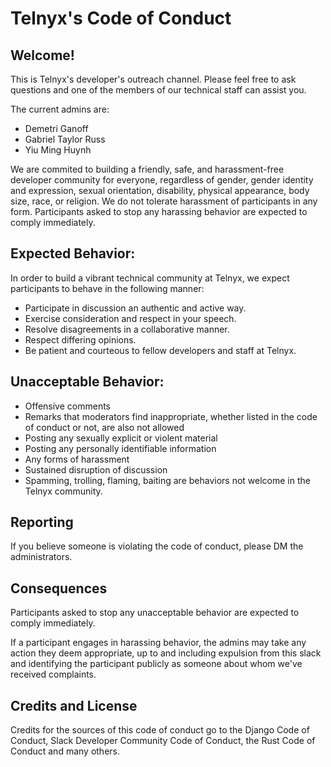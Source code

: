 Telnyx's Code of Conduct
========================

Welcome!
--------

This is Telnyx's developer's outreach channel. Please feel free to ask questions and one of the members of our technical staff can assist you.

The current admins are:
* Demetri Ganoff
* Gabriel Taylor Russ
* Yiu Ming Huynh

We are commited to building a friendly, safe, and harassment-free developer community for everyone, regardless of gender, gender identity and expression, sexual orientation, disability, physical appearance, body size, race, or religion. We do not tolerate harassment of participants in any form. Participants asked to stop any harassing behavior are expected to comply immediately.

Expected Behavior:
------------------

In order to build a vibrant technical community at Telnyx, we expect participants to behave in the following manner:

* Participate in discussion an authentic and active way.
* Exercise consideration and respect in your speech.
* Resolve disagreements in a collaborative manner.
* Respect differing opinions.
* Be patient and courteous to fellow developers and staff at Telnyx.

Unacceptable Behavior:
----------------------

* Offensive comments
* Remarks that moderators find inappropriate, whether listed in the code of conduct or not, are also not allowed
* Posting any sexually explicit or violent material
* Posting any personally identifiable information
* Any forms of harassment
* Sustained disruption of discussion
* Spamming, trolling, flaming, baiting are behaviors not welcome in the Telnyx community.

Reporting
---------

If you believe someone is violating the code of conduct, please DM the administrators.

Consequences
------------

Participants asked to stop any unacceptable behavior are expected to comply immediately.

If a participant engages in harassing behavior, the admins may take any action they deem appropriate, up to and including expulsion from this slack and identifying the participant publicly as someone about whom we've received complaints.

Credits and License
--------------------

Credits for the sources of this code of conduct go to the Django Code of Conduct, Slack Developer Community Code of Conduct, the Rust Code of Conduct and many others. 
